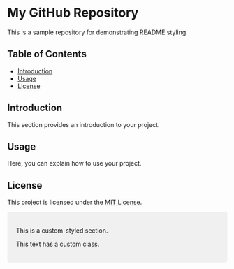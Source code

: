 # My GitHub Repository

This is a sample repository for demonstrating README styling.

## Table of Contents

- [Introduction](#introduction)
- [Usage](#usage)
- [License](#license)

## Introduction

This section provides an introduction to your project.

## Usage

Here, you can explain how to use your project.

## License

This project is licensed under the [MIT License](LICENSE).

<div style="background-color: #f0f0f0; padding: 20px; border-radius: 5px;">
  <p>This is a custom-styled section.</p>
  <p class="custom-text">This text has a custom class.</p>
</div>
